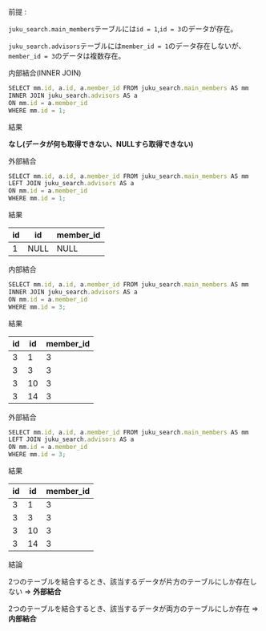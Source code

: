 前提 : 

`juku_search.main_members`テーブルには`id = 1`,`id = 3`のデータが存在。

`juku_search.advisors`テーブルには`member_id = 1`のデータ存在しないが、`member_id = 3`のデータは複数存在。

内部結合(INNER JOIN)

```jsx
SELECT mm.id, a.id, a.member_id FROM juku_search.main_members AS mm
INNER JOIN juku_search.advisors AS a
ON mm.id = a.member_id
WHERE mm.id = 1;
```

結果

**なし(データが何も取得できない、NULLすら取得できない)**

外部結合

```jsx
SELECT mm.id, a.id, a.member_id FROM juku_search.main_members AS mm
LEFT JOIN juku_search.advisors AS a
ON mm.id = a.member_id
WHERE mm.id = 1;
```

結果

| id | id | member_id |
| --- | --- | --- |
| 1 | NULL | NULL |

内部結合

```jsx
SELECT mm.id, a.id, a.member_id FROM juku_search.main_members AS mm
INNER JOIN juku_search.advisors AS a
ON mm.id = a.member_id
WHERE mm.id = 3;
```

結果

| id | id | member_id |
| --- | --- | --- |
| 3 | 1 | 3 |
| 3 | 3 | 3 |
| 3 | 10 | 3 |
| 3 | 14 | 3 |

外部結合

```jsx
SELECT mm.id, a.id, a.member_id FROM juku_search.main_members AS mm
LEFT JOIN juku_search.advisors AS a
ON mm.id = a.member_id
WHERE mm.id = 3;
```

結果

| id | id | member_id |
| --- | --- | --- |
| 3 | 1 | 3 |
| 3 | 3 | 3 |
| 3 | 10 | 3 |
| 3 | 14 | 3 |

結論

2つのテーブルを結合するとき、該当するデータが片方のテーブルにしか存在しない ⇒ **外部結合**

2つのテーブルを結合するとき、該当するデータが両方のテーブルにしか存在 ⇒ **内部結合**
